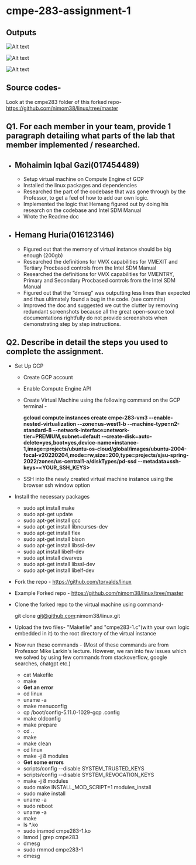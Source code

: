 # cmpe-283-assignment-1

## Outputs

![Alt text](<Screenshot 2023-12-17 at 12.40.21 PM.png>)

![Alt text](<Screenshot 2023-12-17 at 12.40.39 PM.png>)

![Alt text](<Screenshot 2023-12-17 at 12.40.52 PM.png>)

## Source codes-

Look at the cmpe283 folder of this forked repo- https://github.com/nimom38/linux/tree/master

## Q1. For each member in your team, provide 1 paragraph detailing what parts of the lab that member implemented / researched.

- ## Mohaimin Iqbal Gazi(017454489)

 
  - Setup virtual machine on Compute Engine of GCP
  - Installed the linux packages and dependencies
  - Researched the part of the codebase that was gone through by the Professor, to get a feel of   how to add our own logic.
  - Implemented the logic that Hemang figured out by doing his research on the codebase and Intel SDM Manual
  - Wrote the Readme doc

- ## Hemang Huria(016123146)
  - Figured out that the memory of virtual instance should be big enough (200gb)
  - Researched the definitions for VMX capabilities for VMEXIT and Tertiary Procbased controls from the Intel SDM Manual
  - Researched the definitions for VMX capabilities for VMENTRY, Primary and Secondary Procbased controls from the Intel SDM Manual
  - Figured out that the “dmseg” was outputting less lines than expected and thus ultimately found a bug in the code. (see commits)
  - Improved the doc and suggested we cut the clutter by removing redundant screenshots because all the great open-source tool documentations rightfully do not provide screenshots when demonstrating step by step instructions.


## Q2. Describe in detail the steps you used to complete the assignment.

- Set Up GCP

  - Create GCP account
  - Enable Compute Engine API
  - Create Virtual Machine using the following command on the GCP terminal -

    <b>gcloud compute instances create cmpe-283-vm3 --enable-nested-virtualization --zone=us-west1-b --machine-type=n2-standard-8 --network-interface=network-tier=PREMIUM,subnet=default --create-disk=auto-delete=yes,boot=yes,device-name=instance-1,image=projects/ubuntu-os-cloud/global/images/ubuntu-2004-focal-v20220204,mode=rw,size=200,type=projects/sjsu-spring-2022/zones/us-central1-a/diskTypes/pd-ssd --metadata=ssh-keys=<YOUR_SSH_KEYS></b>

  - SSH into the newly created virtual machine instance using the browser ssh window option

- Install the necessary packages

  - sudo apt install make
  - sudo apt-get update
  - sudo apt-get install gcc
  - sudo apt-get install libncurses-dev
  - sudo apt-get install flex
  - sudo apt-get install bison
  - sudo apt-get install libssl-dev
  - sudo apt install libelf-dev
  - sudo apt install dwarves
  - sudo apt-get install libssl-dev
  - sudo apt-get install libelf-dev

- Fork the repo - https://github.com/torvalds/linux
- Example Forked repo - https://github.com/nimom38/linux/tree/master
- Clone the forked repo to the virtual machine using command-

  git clone git@github.com:nimom38/linux.git

- Upload the two files- "Makefile" and "cmpe283-1.c"(with your own logic embedded in it) to the root directory of the virtual instance

- Now run these commands - (Most of these commands are from Professor Mike Larkin's lecture. However, we ran into few issues which we solved by using few commands from stackoverflow, google searches, chatgpt etc.)
  - cat Makefile
  - make
  - **Get an error**
  - cd linux
  - uname -a
  - make menuconfig
  - cp /boot/config-5.11.0-1029-gcp .config
  - make oldconfig
  - make prepare
  - cd ..
  - make
  - make clean
  - cd linux
  - make -j 8 modules
  - **Get some errors**
  - scripts/config --disable SYSTEM_TRUSTED_KEYS
  - scripts/config --disable SYSTEM_REVOCATION_KEYS
  - make -j 8 modules
  - sudo make INSTALL_MOD_SCRIPT=1 modules_install
  - sudo make install
  - uname -a
  - sudo reboot
  - uname -a
  - make
  - ls \*.ko
  - sudo insmod cmpe283-1.ko
  - lsmod | grep cmpe283
  - dmesg
  - sudo rmmod cmpe283-1
  - dmesg
